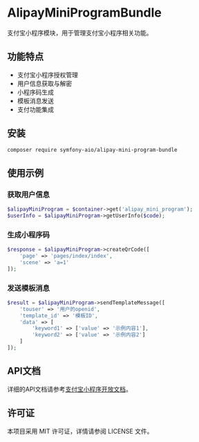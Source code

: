 # AlipayMiniProgramBundle

支付宝小程序模块，用于管理支付宝小程序相关功能。

## 功能特点

- 支付宝小程序授权管理
- 用户信息获取与解密
- 小程序码生成
- 模板消息发送
- 支付功能集成

## 安装

```bash
composer require symfony-aio/alipay-mini-program-bundle
```

## 使用示例

### 获取用户信息

```php
$alipayMiniProgram = $container->get('alipay_mini_program');
$userInfo = $alipayMiniProgram->getUserInfo($code);
```

### 生成小程序码

```php
$response = $alipayMiniProgram->createQrCode([
    'page' => 'pages/index/index',
    'scene' => 'a=1'
]);
```

### 发送模板消息

```php
$result = $alipayMiniProgram->sendTemplateMessage([
    'touser' => '用户的openid',
    'template_id' => '模板ID',
    'data' => [
        'keyword1' => ['value' => '示例内容1'],
        'keyword2' => ['value' => '示例内容2']
    ]
]);
```

## API文档

详细的API文档请参考[支付宝小程序开放文档](https://opendocs.alipay.com/mini)。

## 许可证

本项目采用 MIT 许可证，详情请参阅 LICENSE 文件。
